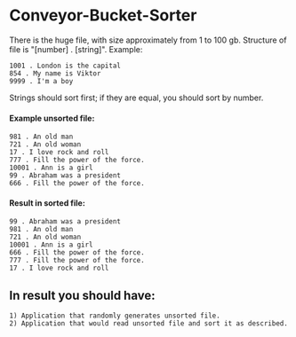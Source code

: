 # Conveyor-Bucket-Sorter

There is the huge file, with size approximately from 1 to 100 gb. 
Structure of file is "[number] . [string]". Example:

	1001 . London is the capital
	854 . My name is Viktor
	9999 . I'm a boy

Strings should sort first; if they are equal, you should sort by number.

#### Example unsorted file:

	981 . An old man
	721 . An old woman
	17 . I love rock and roll
	777 . Fill the power of the force.
	10001 . Ann is a girl
	99 . Abraham was a president
	666 . Fill the power of the force.

#### Result in sorted file:

	99 . Abraham was a president
	981 . An old man
	721 . An old woman
	10001 . Ann is a girl
	666 . Fill the power of the force.
	777 . Fill the power of the force.
	17 . I love rock and roll

## In result you should have:

	1) Application that randomly generates unsorted file.
	2) Application that would read unsorted file and sort it as described.

